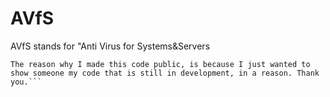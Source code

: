 # AVfS
AVfS stands for "Anti Virus for Systems&Servers
```NOTE!!! This script is totally still in public! I do not reccomend forking, cloning this script, and have no intention to take responsibility of any harm, or changes on anything.
The reason why I made this code public, is because I just wanted to show someone my code that is still in development, in a reason. Thank you.```
